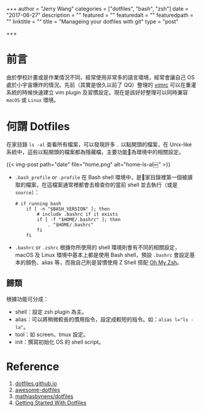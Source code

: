 +++
author = "Jerry Wang"
categories = ["dotfiles", "bash", "zsh"]
date = "2017-06-27"
description = ""
featured = ""
featuredalt = ""
featuredpath = ""
linktitle = ""
title = "Manageing your dotfiles with git"
type = "post"

+++

# 前言

由於學校計畫或是作業情況不同，經常使用非常多的語言環境，經常會讓自己 OS 處於小宇宙爆炸的情況。先前（其實是很久以前了 QQ）整理的 [vimrc](https://github.com/focaaby/vimrc) 可以在重灌系統的時候快速建立 vim plugin 及習慣設定。現在是該好好整理可以同時兼容 `macOS` 或 `Linux` 環境。

# 何謂 Dotfiles

在家目錄 `ls -al` 查看所有檔案，可以發現許多 `.` 以點開頭的檔案，在 Unix-like 系統中，這些以點開頭的檔案都為隱藏檔，主要功能為環境中的相關設定。

{{< img-post path="date" file="home.png" alt="home-ls-al￼"  >}}

- `.bash_profile` or `.profile`
    在 Bash shell 環境中，是家目錄裡第一個被讀取的檔案，在這檔案通常裡都會去檢查你的當前 shell 並去執行（或是 `source`）：

    ```bash=
    # if running bash
        if [ -n "$BASH_VERSION" ]; then
            # include .bashrc if it exists
            if [ -f "$HOME/.bashrc" ]; then
                . "$HOME/.bashrc"
            fi
        fi
    ```

- `.bashrc` or `.zshrc`
  根據你所使用的 shell 環境則會有不同的相關設定， macOS 及 Linux 環境中基本上都是使用 Bash shell，預設 `.bashrc` 會設定基本的顏色、alias 等，而我自己則是習慣使用 Z Shell 搭配 [Oh My Zsh](https://github.com/robbyrussell/oh-my-zsh)。

## 歸類

根據功能可分成：
- shell：設定 zsh plugin 為主。
- alias：可以將稍微較長的慣用指令，設定成較短的指令。如：`alias l="ls -la"`。
- tool：如 screen、tmux 設定。
- init：撰寫初始化 OS 的 shell script。

# Reference

1. [dotfiles.github.io](https://dotfiles.github.io/)
1. [awesome-dotfiles](https://github.com/webpro/awesome-dotfiles)
1. [mathiasbynens/dotfiles](https://github.com/mathiasbynens/dotfiles)
1. [Getting Started With Dotfiles](https://medium.com/@webprolific/getting-started-with-dotfiles-43c3602fd789)
